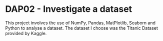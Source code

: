 # DAP02 - Investigate a dataset

This project involves the use of NumPy, Pandas, MatPlotlib, Seaborn and Python to analyse a dataset. The dataset I choose was the Titanic Dataset provided by Kaggle.
